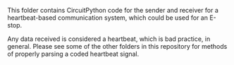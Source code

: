 This folder contains CircuitPython code for the sender and receiver for a heartbeat-based communication system, which could be used for an E-stop.

Any data received is considered a heartbeat, which is bad practice, in general. Please see some of the other folders in this repository for methods of properly parsing a coded heartbeat signal.